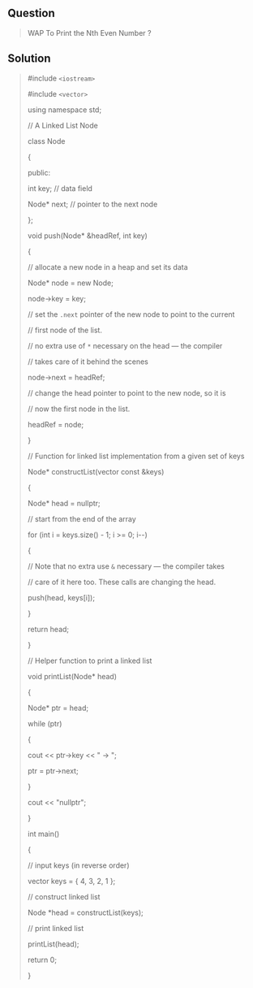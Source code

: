 ## Question
> WAP To Print the Nth Even Number ?

## Solution

> #include `<iostream>`
> 
> #include `<vector>`
> 
> using namespace std;
> 
>  
> // A Linked List Node
> 
> class Node
> 
> {
> 
> public:
> 
> int key;        // data field
> 
> Node* next;     // pointer to the next node
> 
> };
> 
>  
> 
> void push(Node* &headRef, int key)
> 
> {
> 
> // allocate a new node in a heap and set its data
> 
> Node* node = new Node;
> 
> node->key = key;
> 
>  
> 
> // set the `.next` pointer of the new node to point to the current
> 
> // first node of the list.
> 
>  
> 
> // no extra use of `*` necessary on the head — the compiler
> 
> // takes care of it behind the scenes
> 
> node->next = headRef;
> 
>  
> 
> // change the head pointer to point to the new node, so it is
> 
> // now the first node in the list.
> 
> headRef = node;
> 
> }
> 
>  
> 
> // Function for linked list implementation from a given set of keys
> 
> Node* constructList(vector<int> const &keys)
> 
> {
> 
> Node* head = nullptr;
> 
>  
> 
> // start from the end of the array
> 
> for (int i = keys.size() - 1; i >= 0; i--)
> 
> {
> 
> // Note that no extra use `&` necessary — the compiler takes
> 
> // care of it here too. These calls are changing the head.
> 
> 
> 
> push(head, keys[i]);
> 
> }
> 
>  
> 
> return head;
> 
> }
> 
>  
> 
> // Helper function to print a linked list
> 
> void printList(Node* head)
> 
> {
> 
> Node* ptr = head;
> 
> while (ptr)
> 
> {
> 
> cout << ptr->key << " -> ";
> 
> ptr = ptr->next;
> 
> }
> 
>  
> 
> cout << "nullptr";
> 
> }
> 
>  
> 
> int main()
> 
> {
> 
> // input keys (in reverse order)
> 
> vector<int> keys = { 4, 3, 2, 1 };
> 
>  
> 
> // construct linked list
> 
> Node *head = constructList(keys);
> 
>  
> 
> // print linked list
> 
> printList(head);
> 
>  
> 
> return 0;
> 
> }
